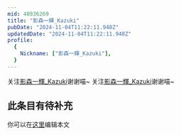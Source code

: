 ```yaml
---
mid: 40836269
title: "影森一輝_Kazuki"
pubDate: "2024-11-04T11:22:11.948Z"
updatedDate: "2024-11-04T11:22:11.948Z"
profile:
  {
    Nickname: ["影森一輝_Kazuki"],
  }
---
```


关注[影森一輝_Kazuki](https://space.bilibili.com/40836269)谢谢喵~ 关注[影森一輝_Kazuki](https://space.bilibili.com/40836269)谢谢喵~

## 此条目有待补充
你可以在[这里](https://github.com/Yuhanawa/VTuber.ICU-Content/edit/master/v/影森一輝_Kazuki/index.md)编辑本文
